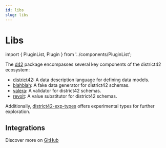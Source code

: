 ```yaml
---
id: libs
slug: libs
---
```

# Libs

import { PluginList, Plugin } from '../components/PluginList';

The [d42](https://pypi.org/project/d42/) package encompasses several key components of the district42 ecosystem:

- [district42](https://pypi.org/project/district42/): A data description language for defining data models.
- [blahblah](https://pypi.org/project/blahblah/): A fake data generator for district42 schemas.
- [valera](https://pypi.org/project/valera/): A validator for district42 schemas.
- [revolt](https://pypi.org/project/revolt/): A value substitutor for district42 schemas.

Additionally, [district42-exp-types](https://pypi.org/project/district42-exp-types/) offers experimental types for further exploration.

## Integrations

<PluginList>
    <Plugin name="vedro-valera-validator" pypi="vedro-valera-validator" desc="vedro + district42" />
    <Plugin name="aiohttp-valera-validator" pypi="aiohttp-valera-validator" desc="aiohttp + district42" />
    <Plugin name="jj-district42" pypi="jj-district42" desc="jj + district42" />
    <Plugin name="schemax" pypi="schemax" desc="JSON Schema + district42" />
</PluginList>

Discover more on [GitHub](https://github.com/topics/district42)
